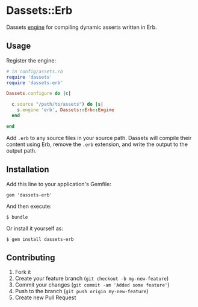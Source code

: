 # Dassets::Erb

Dassets [engine](https://github.com/redding/dassets#compiling) for compiling dynamic asserts written in Erb.

## Usage

Register the engine:

```ruby
# in config/assets.rb
require 'dassets'
require 'dassets-erb'

Dassets.configure do |c|

  c.source "/path/to/assets") do |s|
    s.engine 'erb', Dassets::Erb::Engine
  end

end
```

Add `.erb` to any source files in your source path.  Dassets will compile their content using Erb, remove the `.erb` extension, and write the output to the output path.

## Installation

Add this line to your application's Gemfile:

    gem 'dassets-erb'

And then execute:

    $ bundle

Or install it yourself as:

    $ gem install dassets-erb

## Contributing

1. Fork it
2. Create your feature branch (`git checkout -b my-new-feature`)
3. Commit your changes (`git commit -am 'Added some feature'`)
4. Push to the branch (`git push origin my-new-feature`)
5. Create new Pull Request
